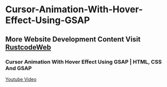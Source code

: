 # Cursor-Animation-With-Hover-Effect-Using-GSAP

## More Website Development Content Visit [RustcodeWeb](https://www.rustcodeweb.com/)

### Cursor Animation With Hover Effect Using GSAP | HTML, CSS And GSAP
[Youtube Video](https://youtu.be/fApKuTOqRFo)
